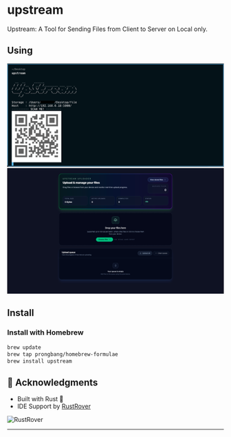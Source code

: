 # upstream

Upstream: A Tool for Sending Files from Client to Server on Local only.

## Using

![img.png](img.png)
![preview.png](preview.png)

## Install

### Install with Homebrew

```shell
brew update
brew tap prongbang/homebrew-formulae
brew install upstream
```

## 🙏 Acknowledgments

- Built with Rust 🦀
- IDE Support by [RustRover](https://www.jetbrains.com/rust/)

![RustRover](https://resources.jetbrains.com/help/img/idea/2024.3/RustRover_icon.svg)

---
